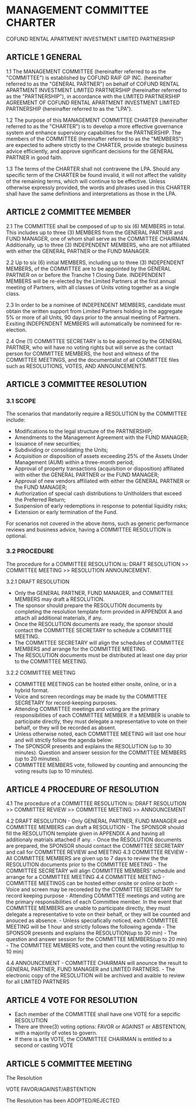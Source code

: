 
# MANAGEMENT COMMITTEE CHARTER
COFUND RENTAL APARTMENT INVESTMENT LIMITED PARTNERSHIP

## ARTICLE 1 GENERAL

1.1 The MANAGEMENT COMMITTEE (hereinafter referred to as the "COMMITTEE") is established by COFUND RAIF GP INC. (hereinafter referred to as the "GENERAL PARTNER") on behalf of COFUND RENTAL APARTMENT INVESTMENT LIMITED PARTNERSHIP (hereinafter referred to as the "PARTNERSHIP"), in accordance with the LIMITED PARTNERSHIP AGREEMENT OF COFUND RENTAL APARTMENT INVESTMENT LIMITED PARTNERSHIP (hereinafter referred to as the "LPA").

1.2 The purpose of this MANAGEMENT COMMITTEE CHARTER (hereinafter referred to as the "CHARTER") is to develop a more effective governance system and enhance supervisory capabilities for the PARTNERSHIP. The members of the COMMITTEE (hereinafter referred to as the "MEMBERS") are expected to adhere strictly to the CHARTER, provide strategic business advice efficiently, and approve significant decisions for the GENERAL PARTNER in good faith.

1.3 The terms of the CHARTER shall not contravene the LPA. Should any specific term of the CHARTER be found invalid, it will not affect the validity of the remaining terms, which will continue to be effective. Unless otherwise expressly provided, the words and phrases used in this CHARTER shall have the same definitions and interpretations as those in the LPA.


## ARTICLE 2 COMMITTEE MEMBER

2.1 The COMMITTEE shall be composed of up to six (6) MEMBERS in total. This includes up to three (3) MEMBERS from the GENERAL PARTNER and FUND MANAGER, one of whom shall serve as the COMMITTEE CHAIRMAN. Additionally, up to three (3) INDEPENDENT MEMBERS, who are not affiliated with either the GENERAL PARTNER or the FUND MANAGER.

2.2 Up to six (6) initial MEMBERS, including up to three (3) INDEPENDENT MEMBERS, of the COMMITTEE are to be appointed by the GENERAL PARTNER on or before the Tranche 1 Closing Date. INDEPENDENT MEMBERS will be re-elected by the Limited Partners at the first annual meeting of Partners, with all classes of Units voting together as a single class.

2.3 In order to be a nominee of INDEPENDENT MEMBERS, candidate must obtain the written support from Limited Partners holding in the aggregate 5% or more of all Units, 90 days prior to the annual meeting of Partners. Exsiting INDEPENDENT MEMBERS will automatically be nomineed for re-election. 

2.4 One (1) COMMITTEE SECRETARY is to be appointed by the GENERAL PARTNER, who will have no voting rights but will serve as the contact person for COMMITTEE MEMBERS, the host and witness of the COMMITTEE MEETINGS, and the documentalist of all COMMITTEE files such as RESOLUTIONS, VOTES, AND ANNOUNCEMENTS.


## ARTICLE 3 COMMITTEE RESOLUTION

### 3.1 SCOPE
The scenarios that mandatorily require a RESOLUTION by the COMMITTEE include:

- Modifications to the legal structure of the PARTNERSHIP;
- Amendments to the Management Agreement with the FUND MANAGER;
- Issuance of new securities;
- Subdividing or consolidating the Units;
- Acquisition or disposition of assets exceeding 25% of the Assets Under Management (AUM) within a three-month period;
- Approval of property transactions (acquisition or disposition) affiliated with either the GENERAL PARTNER or the FUND MANAGER;
- Approval of new vendors affiliated with either the GENERAL PARTNER or the FUND MANAGER;
- Authorization of special cash distributions to Unitholders that exceed the Preferred Return;
- Suspension of early redemptions in response to potential liquidity risks;
- Extension or early termination of the Fund.

For scenarios not covered in the above items, such as generic performance reviews and business advice, having a COMMITTEE RESOLUTION is optional.

### 3.2 PROCEDURE
The procedure for a COMMITTEE RESOLUTION is: DRAFT RESOLUTION >> COMMITTEE MEETING >> RESOLUTION ANNOUNCEMENT.

3.2.1 DRAFT RESOLUTION

- Only the GENERAL PARTNER, FUND MANAGER, and COMMITTEE MEMBERS may draft a RESOLUTION.
- The sponsor should prepare the RESOLUTION documents by completing the resolution template form provided in APPENDIX A and attach all additional materials, if any.
- Once the RESOLUTION documents are ready, the sponsor should contact the COMMITTEE SECRETARY to schedule a COMMITTEE MEETING.
- The COMMITTEE SECRETARY will align the schedules of COMMITTEE MEMBERS and arrange for the COMMITTEE MEETING.
- The RESOLUTION documents must be distributed at least one day prior to the COMMITTEE MEETING.

3.2.2 COMMITTEE MEETING
- COMMITTEE MEETINGS can be hosted either onsite, online, or in a hybrid format.
- Voice and screen recordings may be made by the COMMITTEE SECRETARY for record-keeping purposes.
- Attending COMMITTEE meetings and voting are the primary responsibilities of each COMMITTEE MEMBER. If a MEMBER is unable to participate directly, they must delegate a representative to vote on their behalf, or they will be recorded as absent.
- Unless otherwise noted, each COMMITTEE MEETING will last one hour and will strictly follow the agenda below:
- The SPONSOR presents and explains the RESOLUTION (up to 30 minutes).
Question and answer session for the COMMITTEE MEMBERS (up to 20 minutes).
- COMMITTEE MEMBERS vote, followed by counting and announcing the voting results (up to 10 minutes).

## ARTICLE 4 PROCEDURE OF RESOLUTION

4.1 The procedure of a COMMITTEE RESOLUTION is: DRAFT RESOLUTION >> COMMITTEE REVIEW >> COMMITTEE MEETING >> ANNOUNCEMENT

4.2 DRAFT RESOLUTION
	- Only GENERAL PARTNER, FUND MANAGER and COMMITTEE MEMBERS can draft a RESOLUTION
	- The SPONSOR should fill the RESOLUTION template given in APPENDIX A and having all additionaly matrials attached if any.
	- Once the RESOLUTION documents are prepared, the SPONSOR should contact the COMMITTEE SECRETARY and call for COMMITTEE REVIEW and MEETING
4.3 COMMITTEE REVIEW
	- All COMMITTEE MEMBERS are given up to 7 days to review the the RESOLUTION documents prior to the COMMITTEE MEETING
	- The COMMITTEE SECRETARY will align COMMITTEE MEMBERS' schedule and arrange for a COMMITTEE MEETING
4.4 COMMITTEE MEETING
	- COMMITTEE MEETINGS can be hosted either onsite or online or both
	- Voice and screen may be recoreded by the COMMITTEE SECRETARY for record keeping purpose
	- Attending COMMITTEE meetings and voting are the primary responsibilities of each Committee member. In the event that COMMITTEE MEMBERS are unable to participate directly, they must delegate a representative to vote on their behalf, or they will be counted and anouced as absence.
	- Unless speciafically noticed, each COMMITTEE MEETING will be 1 hour and strictly follows the following agenda
		- The SPONSOR presents and explains the RESOLUTION(up to 30 min)
		- The question and answer session for the COMMITTEE MEMBERS(up to 20 min)
		- The COMMITTEE MEMBERS vote, and then count the voting result(up to 10 min)

4.4  ANNOUNCEMENT
	- COMMITTEE CHAIRMAN will anounce the result to GENERAL PARTNER, FUND MANAGER and LIMITED PARTNERS.
	- The electronic copy of the RESOLUTION will be archived and avaible to review for all LIMITED PARTNERS


## ARTICLE 4 VOTE FOR RESOLUTION 
- Each member of the COMMITTEE shall have one VOTE for a sepcific RESOLUTION
- There are three(3) voting options: FAVOR or AGAINST or ABSTENTION, with a majority of votes to govern.
- If there is a tie VOTE, the COMMITTEE CHAIRMAN is entitled to a second or casting VOTE


## ARTICLE 5 COMMITTEE MEETING





The Resolution

VOTE FAVOR/AGAINST/ABSTENTION

The Resolution has been ADOPTED/REJECTED
